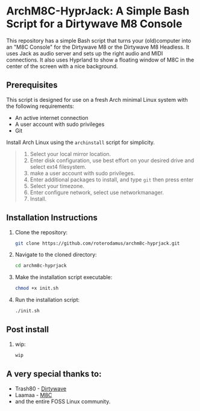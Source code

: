 # ArchM8C-HyprJack: A Simple Bash Script for a Dirtywave M8 Console

This repository has a simple Bash script that turns your (old)computer into an "M8C Console" for the Dirtywave M8 or the Dirtywave M8 Headless. 
It uses Jack as audio server and sets up the right audio and MIDI connections. It also uses Hyprland to show a floating window of M8C in the center of the screen with a nice background.


## Prerequisites

This script is designed for use on a fresh Arch minimal Linux system with the following requirements:

- An active internet connection
- A user account with sudo privileges
- Git

Install Arch Linux using the `archinstall` script for simplicity.

>1. Select your local mirror location.
>2. Enter disk configuration, use best effort on your desired drive and select ext4 filesystem.
>3. make a user account with sudo privileges.
>4. Enter additional packages to install, and type `git` then press enter
>5. Select your timezone.
>6. Enter configure network, select use networkmanager.
>7. Install.


## Installation Instructions


1. Clone the repository:
   ```bash
   git clone https://github.com/roterodamus/archm8c-hyprjack.git
   ```

2. Navigate to the cloned directory:
   ```bash
   cd archm8c-hyprjack
   ```

3. Make the installation script executable:
   ```bash
   chmod +x init.sh
   ```

4. Run the installation script:
   ```bash
   ./init.sh
   ```
## Post install

1. wip:
   ```bash
   wip
   ```
   

## A very special thanks to:

- Trash80 - [Dirtywave](https://dirtywave.com/)
- Laamaa  - [M8C](https://github.com/laamaa/m8c)
- and the entire FOSS Linux community.
